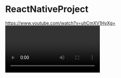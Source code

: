 # ReactNativeProject
https://www.youtube.com/watch?v=uhCmXV1HyXg=<VIDEO ID>
https://youtu.be/<VIDEO URL>
